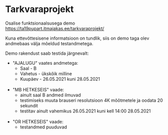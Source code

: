 # Tarkvaraprojekt

Osalise funktsionaalsusega demo https://ta19pupart.itmajakas.ee/tarkvaraprojekt/

Kuna ettevõttesisene informatsioon on tundlik, siis on demo taga olev andmebaas välja mõeldud testandmetega.

Demo rakendust saab testida järgnevalt:

* "AJALUGU" vaates andmetega:<br/>
  * Saal - B<br/>
  * Vahetus - ükskõik milline<br/>
  * Kuupäev - 26.05.2021 kuni 28.05.2021<br/>
  <br/>
* "MB HETKESEIS" vaade:<br/>
  * ainult saal B andmed ilmuvad<br/>
  * testimiseks muuta brauseri resolutsioon 4K mõõtmetele ja oodata 20 sekundit<br/>
  * testitav ainult vahemikus 26.05.2021 kuni kell 14:00 28.05.2021
  <br/>
* "OR HETKESEIS" vaade:<br/>
  * testandmed puuduvad<br/>
